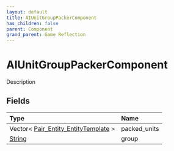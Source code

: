 ```yaml
---
layout: default
title: AIUnitGroupPackerComponent
has_children: false
parent: Component
grand_parent: Game Reflection
---
```

# AIUnitGroupPackerComponent
Description 

## Fields

| Type | Name |
|:----------|:--------------|
| Vector< [Pair_Entity_EntityTemplate](/riftbreaker-wiki/docs/game-reflection/classes/pair__entity__entity_template/) > | packed_units |
| [String](/riftbreaker-wiki/docs/game-reflection/components/string/) | group |

